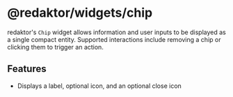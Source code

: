 # @redaktor/widgets/chip

redaktor's `Chip` widget allows information and user inputs to be displayed as a single compact entity. Supported interactions include removing a chip or clicking them to trigger an action.

## Features

- Displays a label, optional icon, and an optional close icon

